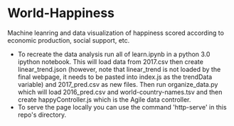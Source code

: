 # World-Happiness
Machine leanring and data visualization of happiness scored according to economic production, social support, etc.

 * To recreate the data analysis run all of learn.ipynb in a python 3.0 ipython notebook. This will load data from 2017.csv then create linear_trend.json (however, note that linear_trend is not loaded by the final webpage, it needs to be pasted into index.js as the trendData variable) and 2017_pred.csv as new files. Then run organize_data.py which will load 2016_pred.csv and world-country-names.tsv and then create happyController.js which is the Agile data controller.  
 * To serve the page locally you can use the command 'http-serve' in this repo's directory. 
